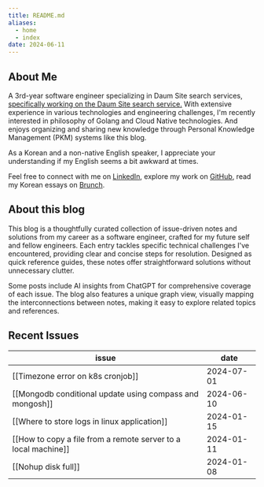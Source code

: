 ```yaml
---
title: README.md
aliases:
  - home
  - index
date: 2024-06-11
---
```

## About Me
A 3rd-year software engineer specializing in Daum Site search services, [specifically working on the Daum Site search service.](https://search.daum.net/search?nil_suggest=btn&w=tot&DA=SBC&q=%EC%B9%B4%EC%B9%B4%EC%98%A4%EC%97%94%ED%84%B0%ED%94%84%EB%9D%BC%EC%9D%B4%EC%A6%88) With extensive experience in various technologies and engineering challenges, I'm recently interested in philosophy of Golang and Cloud Native technologies. And enjoys organizing and sharing new knowledge through Personal Knowledge Management (PKM) systems like this blog.

As a Korean and a non-native English speaker, I appreciate your understanding if my English seems a bit awkward at times.

Feel free to connect with me on [LinkedIn](https://www.linkedin.com/in/raeperd), explore my work on [GitHub](https://github.com/raeperd), read my Korean essays on [Brunch](https://brunch.co.kr/@raeperd#articles).

## About this blog
This blog is a thoughtfully curated collection of issue-driven notes and solutions from my career as a software engineer, crafted for my future self and fellow engineers. Each entry tackles specific technical challenges I've encountered, providing clear and concise steps for resolution. Designed as quick reference guides, these notes offer straightforward solutions without unnecessary clutter.

Some posts include AI insights from ChatGPT for comprehensive coverage of each issue. The blog also features a unique graph view, visually mapping the interconnections between notes, making it easy to explore related topics and references.

## Recent Issues
<!-- QueryToSerialize: TABLE WITHOUT ID join(list("[[",file.name,"]]"), "") as issue, dateformat(file.day,"yyyy-MM-dd") AS date FROM "4_public/issues" FLATTEN "[[" + file.path + "|" + truncate(file.name, 20) + "]]" as Link SORT file.day DESC LIMIT 5 -->
<!-- SerializedQuery: TABLE WITHOUT ID join(list("[[",file.name,"]]"), "") as issue, dateformat(file.day,"yyyy-MM-dd") AS date FROM "4_public/issues" FLATTEN "[[" + file.path + "|" + truncate(file.name, 20) + "]]" as Link SORT file.day DESC LIMIT 5 -->

| issue                                                          | date       |
| -------------------------------------------------------------- | ---------- |
| [[Timezone error on k8s cronjob]]                              | 2024-07-01 |
| [[Mongodb conditional update using compass and mongosh]]       | 2024-06-10 |
| [[Where to store logs in linux application]]                   | 2024-01-15 |
| [[How to copy a file from a remote server to a local machine]] | 2024-01-11 |
| [[Nohup disk full]]                                            | 2024-01-08 |
<!-- SerializedQuery END -->
